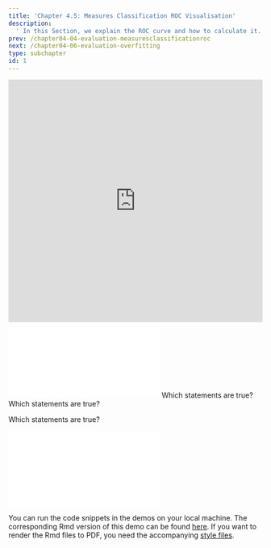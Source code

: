 ```yaml
---
title: 'Chapter 4.5: Measures Classification ROC Visualisation'
description:
  ' In this Section, we explain the ROC curve and how to calculate it. Additionally, we will present AUC and partial AUC as global performance measures.'
prev: /chapter04-04-evaluation-measuresclassificationroc
next: /chapter04-06-evaluation-overfitting
type: subchapter
id: 1
---
```


<exercise id="1" title="Video Lecture">

<iframe width="100%" height="480" src="https://www.youtube.com/embed/m5We8ITYEVk" frameborder="0" allow="accelerometer; autoplay; encrypted-media; gyroscope; picture-in-picture" allowfullscreen></iframe>

</exercise>

<exercise id="2" title="Slides">

<object data="pdfs/4/slides-evaluation-measures-classification-roc-space.pdf" type="application/pdf" style="width:100%;height:480px">
    <embed src="pdfs/4/slides-evaluation-measures-classification-roc-space.pdf" type="application/pdf" />
</object>

</exercise>



<exercise id="3" title="Quiz">
Which statements are true?
<choice>
<opt text="Logistic regression minimizes the binomial loss." correct="true">
</opt>
<opt text="The Brier score is like the MSE just with probabilities." correct="true">
</opt>
<opt text="The log-loss punishes being very wrong less than the Brier score.">
</opt>
<opt text="Accuracy and mean classification error are calculated using the predicted probabilities.">
</opt>
<opt text="The confusion matrix tabulates the true against predicted classes." correct="true">
</opt>
<opt text="A misclassification error rate of `0.5%` is always great.">
</opt>
</choice>
</exercise>




<exercise id="4" title="Quiz">
Which statements are true?
<choice>
<opt text="If the proportion of positive to negative instances in the training data changes, the ROC curve will not change.">
</opt>
<opt text="If the proportion of positive to negative instances in the test data changes, the ROC curve will not change." correct="true">
</opt>
<opt text="Several evaluation metrics can be derived from a confusion matrix." correct="true">
</opt>
<opt text="The area under the ROC curve is called AUC." correct="true">
</opt>
<opt text="AUC = 0 means that the model is optimal.">
</opt>
</choice>
</exercise>


<!--<exercise id="5" title="Coding">-->

<!--#### *(P)* The pima dataset-->

<!--The pima dataset contains diagnostic measurements, with which one wants to predict if an individual has diabetes or not. The task is predefined in `mlr3` and can be accessed with the query `pima`:-->

<!--<codeblock id="04_05_01">-->
<!--</codeblock>-->

<!--We only want to consider the complete cases. Use the `filter` method combined with the `complete.cases` function therefor:-->

<!--<codeblock id="04_05_02">-->

<!--**Hints**-->
<!--- With `which` we get the indices of the complete cases-->
<!--`which(complete.cases(pima_task$data()))`-->

<!--</codeblock>-->

<!--#### *(P)* A first model-->

<!--1. As a first approach, we want to train a logistic regression on the whole task. Therefore, define the model and train it. Set the `predict_type` of the learner to `"prob"`:-->

<!--<codeblock id="04_05_03">-->

<!--**Hints**-->

<!--- Only complete cases-->
<!--`pima_task$filter(rows = which(complete.cases(pima_task$data()))`-->

<!--- Use `classif.log_reg` as learner with `predict.type = prob`-->
<!--`learner <- lrn("classif.log_reg", predict_type = "prob")`-->

<!--- Use the pima task defined before-->
<!--`task = pima_task`-->

<!--</codeblock>-->


<!--2. Calculate the prediction on the whole task with the class method `predict()` of the learner object:-->

<!--<codeblock id="04_05_04">-->

<!--**Hints**-->

<!--- Define the model as previously-->
<!--`pima_task <-  tsk("pima")`-->
<!--`pima_task$filter(rows = which(complete.cases(pima_task$data())))`-->
<!--`learner <- lrn("classif.log_reg", predict_type = "prob")`-->
<!--`learner$train(task = pima_task)`-->

<!--- Predict using the learner object-->
<!--`model_prediction <- learner$predict(task = pima_task)`-->

<!--</codeblock>-->


<!--3. Print the confusion matrix for the `model_prediction` by accessing its class property `confusion` (extra: use the class method `set_threshold()` to vary the decision threshold used):-->

<!--<codeblock id="04_05_05">-->

<!--**Hints**-->
<!--- Use the `TaskClassif$new()` function of mlr3. The identifier for the task `id` can be arbitrarily chosen, but must be set.-->
<!--`iris_task <- TaskClassif$new(id = ..., backend = ..., target = ...)`-->

<!--</codeblock>-->


<!--4. Finally, plot the ROC (with `autoplot()` using the keyword `"roc"`). Do also calculate the AUC and mmce with the class method `score()` (extra: use the class method `set_threshold()` to vary the decision threshold used):-->

<!--<codeblock id="04_05_06">-->

<!--**Hints**-->
<!--- Use the previously defined objects-->
<!--`pima_task <-  tsk("pima")`-->
<!--`pima_task$filter(rows = which(complete.cases(pima_task$data())))`-->
<!--`learner <- lrn("classif.log_reg", predict_type = "prob")`-->
<!--`learner$train(task = pima_task)`-->
<!--`model_prediction <- learner$predict(task = pima_task)`-->

<!--- The ROC can be easily plotted with-->
<!--`autoplot(model_prediction, "roc")`-->

<!--- To calculate the performance on a prediction object use its class method `score()`-->
<!--`model_prediction$score(list(msr("classif.auc"), msr("classif.ce")))`-->

<!--- To set the threshold of a prediction object use its class method `set_threshold()`-->
<!--`model_prediction$set_threshold(0.2)`-->

<!--</codeblock>-->

<!--</exercise>-->


<exercise id="6" title="Quiz">

Which statements are true?
<choice>
<opt text="The AUC with about `86%` is good." correct="true">
</opt>
<opt text="The model is able to classify `74` out of `130` correct as negative.">
</opt>
<opt text="Using the prediction of the train data is the ordinary and correct way of calculating the ROC.">
</opt>
<opt text="The calculation of the ROC should be done on a test set." correct="true">
</opt>
<opt text="The AUC is not effected by the threshold whereas the mmce is." correct="true">
</opt>
</choice>

</exercise>


<!--<exercise id="7" title="Coding">-->

<!--#### *(P)* ROC and AUC on test data-->

<!--Using just the train dataset for predictions leads to overoptimistic ROC and AUC estimations. In this section we use `resample()` to obtain predictions of the whole dataset obtained by-->

<!--1. To get a correct ROC use resample to evaluate the learner with a 3-fold cross validation:-->

<!--<codeblock id="04_05_07">-->

<!--**Hints**-->

<!--- Use `classif.log_reg` as learner with `predict.type = prob`-->
<!--`learner <- lrn("classif.log_reg", predict_type = "prob")`-->

<!--- Access the task with the query `pima` and filter for the complete cases. Afterwards-->
<!--`task <-  tsk("pima")`-->
<!--`task$filter(rows = which(complete.cases(task$data())))`-->

<!--- Use a 3-fold cross validation for resampling-->
<!--`res_desc <- rsmp("cv", folds = 3L)`-->

<!--</codeblock>-->

<!--2. The Resampling object has a class method `prediction()`. This method returns a Prediction object which contains the test predictions of each fold, therefore we have test based predictions of each observation. Extract the object from the `res` object and store it:-->


<!--<codeblock id="04_05_08">-->

<!--**Hints**-->

<!--- Use the objects defined previously-->
<!--`learner <- lrn("classif.log_reg", predict_type = "prob")`-->
<!--`task <-  tsk("pima")`-->
<!--`task$filter(rows = which(complete.cases(task$data())))`-->
<!--`res_desc <- rsmp("cv", folds = 3L)`-->

<!--`set.seed(123)`-->
<!--`res <- resample(task, learner, res_desc)`-->

<!--- To access the test predictions of each call the `prediction()` class method-->
<!--`test_prediction <- res$prediction()`-->

<!--</codeblock>-->

<!--3. Finally, calculate the ROC and AUC based on the `test_prediction` object:-->


<!--<codeblock id="04_05_09">-->

<!--**Hints**-->
<!--- Use the objects defined previously-->
<!--`learner <- lrn("classif.log_reg", predict_type = "prob")`-->
<!--`task <-  tsk("pima")`-->
<!--`task$filter(rows = which(complete.cases(task$data())))`-->
<!--`res_desc <- rsmp("cv", folds = 3L)`-->

<!--`set.seed(123)`-->
<!--`res <- resample(task, learner, res_desc)`-->
<!--`test_prediction <- res$prediction()`-->

<!--- The ROC can be easily plotted with-->
<!--`autoplot(test_prediction, "roc")`-->

<!--- To calculate the performance on a prediction object use its class method `score()`-->
<!--`test_prediction$score(msr("classif.auc"))`-->

<!--- To set the threshold of a prediction object use its class method `set_threshold()`-->
<!--`test_prediction$set_threshold(0.2)`-->
<!--</codeblock>-->


<!--**Note** that the ROC and performance measures for each fold can also be directly computed from a Resampling object:-->

<!--<codeblock id="04_05_010">-->
<!--</codeblock>-->

<!--</exercise>-->


<exercise id="8" title="ROC">
<object data="code-demos/code_demo_roc.pdf" type="application/pdf" style="width:100%;height:480px">
    <embed src="code-demos/code_demo_roc.pdf" type="application/pdf" />
</object>

You can run the code snippets in the demos on your local machine. The corresponding Rmd version of this demo can be found [here](https://github.com/compstat-lmu/lecture_i2ml/blob/master/code-demos/code_demo_roc.Rmd). If you want to render the Rmd files to PDF, you need the accompanying [style files](https://github.com/compstat-lmu/lecture_i2ml/tree/master/style).

</exercise>
